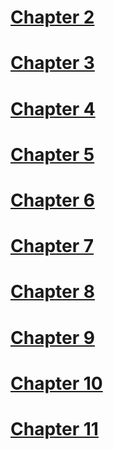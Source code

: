 # [Chapter 2](chapter2.md)
# [Chapter 3](chapter3.md)
# [Chapter 4](chapter4.md)
# [Chapter 5](chapter5.md)
# [Chapter 6](chapter6.md)
# [Chapter 7](chapter7.md)
# [Chapter 8](chapter8.md)
# [Chapter 9](chapter9.md)
# [Chapter 10](chapter10.md)
# [Chapter 11](chapter11.md)
